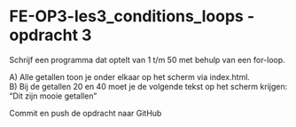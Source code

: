 ﻿# FE-OP3-les3_conditions_loops - opdracht 3

Schrijf een programma dat optelt van 1 t/m 50 met behulp van een for-loop.

A)	Alle getallen toon je onder elkaar op het scherm via index.html. <br>
B)	Bij de getallen 20 en 40 moet je de volgende tekst op het scherm krijgen: “Dit zijn mooie getallen”

Commit en push de opdracht naar GitHub


